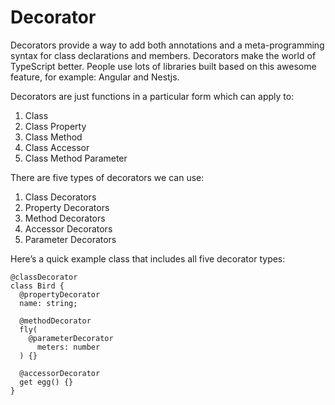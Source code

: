 # Decorator
Decorators provide a way to add both annotations and a meta-programming syntax for class declarations and members. Decorators make the world of TypeScript better. People use lots of libraries built based on this awesome feature, for example: Angular and Nestjs.

Decorators are just functions in a particular form which can apply to:

1. Class
2. Class Property
3. Class Method
4. Class Accessor
5. Class Method Parameter

There are five types of decorators we can use:

1. Class Decorators
2. Property Decorators
3. Method Decorators
4. Accessor Decorators
5. Parameter Decorators

Here’s a quick example class that includes all five decorator types:
```
@classDecorator
class Bird {
  @propertyDecorator
  name: string;
  
  @methodDecorator
  fly(
    @parameterDecorator
      meters: number
  ) {}
  
  @accessorDecorator
  get egg() {}
}
```
